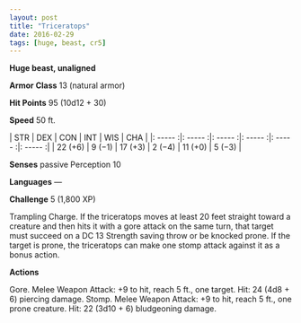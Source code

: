 ```yaml
---
layout: post
title: "Triceratops"
date: 2016-02-29
tags: [huge, beast, cr5]
---
```


**Huge beast, unaligned**

**Armor Class** 13 (natural armor)

**Hit Points** 95 (10d12 + 30)

**Speed** 50 ft.

|   STR   |   DEX   |   CON   |   INT   |   WIS   |   CHA   |
|: ----- :|: ----- :|: ----- :|: ----- :|: ----- :|: ----- :|
| 22 (+6) | 9 (−1) | 17 (+3) | 2 (−4) | 11 (+0) | 5 (−3) |

**Senses** passive Perception 10 

**Languages** — 

**Challenge** 5 (1,800 XP)

 Trampling Charge. If the triceratops moves at least 20 feet straight toward a creature and then hits it with a gore attack on the same turn, that target must succeed on a DC 13 Strength saving throw or be knocked prone. If the target is prone, the triceratops can make one stomp attack against it as a bonus action. 

**Actions** 

Gore. Melee Weapon Attack: +9 to hit, reach 5 ft., one target. Hit: 24 (4d8 + 6) piercing damage. Stomp. Melee Weapon Attack: +9 to hit, reach 5 ft., one prone creature. Hit: 22 (3d10 + 6) bludgeoning damage.